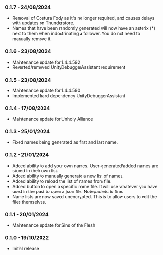 ### 0.1.7 - 24/08/2024

* Removal of Costura Fody as it's no longer required, and causes delays with updates on Thunderstore.
* Names that have been randomly generated will now have an asterix (*) next to them when indoctrinating a follower. You do not need to manually remove it.

### 0.1.6 - 23/08/2024

* Maintenance update for 1.4.4.592
* Reverted/removed UnityDebuggerAssistant requirement

### 0.1.5 - 23/08/2024

* Maintenance update for 1.4.4.590
* Implemented hard dependency UnityDebuggerAssistant

### 0.1.4 - 17/08/2024

* Maintenance update for Unholy Alliance

### 0.1.3 - 25/01/2024

* Fixed names being generated as first and last name.

### 0.1.2 - 21/01/2024

* Added ability to add your own names. User-generated/added names are stored in their own list.
* Added ability to manually generate a new list of names.
* Added ability to reload the list of names from file.
* Added button to open a specific name file. It will use whatever you have used in the past to open a json file. Notepad etc is fine.
* Name lists are now saved unencrypted. This is to allow users to edit the files themselves.

### 0.1.1 - 20/01/2024

* Maintenance update for Sins of the Flesh

### 0.1.0 - 19/10/2022

* Initial release
